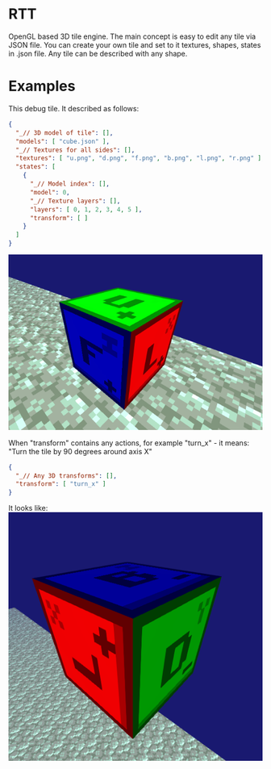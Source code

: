 # RTT

OpenGL based 3D tile engine. The main concept is easy to edit any tile via JSON file. You can create your own tile and set to it textures, shapes, states in .json file.
Any tile can be described with any shape.

# Examples
This debug tile. It described as follows:
```json
{
  "_// 3D model of tile": [],
  "models": [ "cube.json" ],
  "_// Textures for all sides": [],
  "textures": [ "u.png", "d.png", "f.png", "b.png", "l.png", "r.png" ],
  "states": [
    {
      "_// Model index": [],
      "model": 0,
      "_// Texture layers": [],
      "layers": [ 0, 1, 2, 3, 4, 5 ],
      "transform": [ ]
    }
  ]
}
```
![screenshot](tile1.png)

When "transform" contains any actions, for example "turn_x" - it means: "Turn the tile by 90 degrees around axis X"
```json
{
  "_// Any 3D transforms": [],
  "transform": [ "turn_x" ]
}
```
It looks like:
![screenshot](tile2.png)

